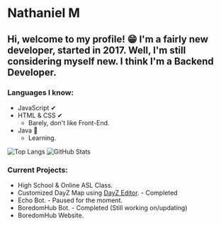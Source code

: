# Nathaniel M
Hi, welcome to my profile! 😁 I'm a fairly new developer, started in 2017. Well, I'm still considering myself new. I think I'm a Backend Developer.
---
### Languages I know:
* JavaScript ✔
* HTML & CSS ✔
	* Barely, don't like Front-End.
* Java 📑
	* Learning.

![Top Langs](https://github-readme-stats.vercel.app/api/top-langs/?username=ItzNathaniel)
![GitHub Stats](https://github-readme-stats.vercel.app/api?username=ItzNathaniel)

### Current Projects:
* High School & Online ASL Class.
* Customized DayZ Map using [DayZ Editor](https://github.com/InclementDab/DayZ-Editor). - Completed
* Echo Bot. - Paused for the moment.
* BoredomHub Bot. - Completed (Still working on/updating)
* BoredomHub Website.
